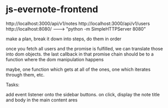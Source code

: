 # js-evernote-frontend


http://localhost:3000/api/v1/notes
http://localhost:3000/api/v1/users
http://localhost:8080/ ---> "python -m SimpleHTTPServer 8080"

make a plan, break it down into steps, do them in order

once you fetch all users and the promise is fulfilled, we can translate those into dom objects. the last callback in that promise chain should be to a function where the dom manipulation happens

maybe, one function which gets at all of the ones, one which iterates through them, etc.


Tasks:

add event listener onto the sidebar buttons. on click, display the note title and body in the main content ares
